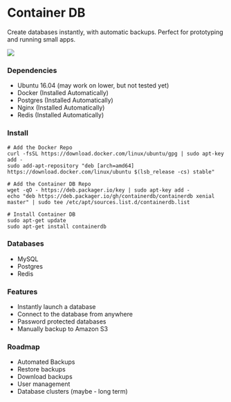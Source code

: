 # Container DB

Create databases instantly, with automatic backups. Perfect for prototyping and running small apps.

![](http://d.pr/i/jyZn+)

### Dependencies

 - Ubuntu 16.04 (may work on lower, but not tested yet)
 - Docker (Installed Automatically)
 - Postgres (Installed Automatically)
 - Nginx (Installed Automatically)
 - Redis (Installed Automatically)

### Install

```
# Add the Docker Repo
curl -fsSL https://download.docker.com/linux/ubuntu/gpg | sudo apt-key add -
sudo add-apt-repository "deb [arch=amd64] https://download.docker.com/linux/ubuntu $(lsb_release -cs) stable"

# Add the Container DB Repo
wget -qO - https://deb.packager.io/key | sudo apt-key add -
echo "deb https://deb.packager.io/gh/containerdb/containerdb xenial master" | sudo tee /etc/apt/sources.list.d/containerdb.list

# Install Container DB
sudo apt-get update
sudo apt-get install containerdb
```

### Databases

- MySQL
- Postgres
- Redis

### Features

- Instantly launch a database
- Connect to the database from anywhere
- Password protected databases
- Manually backup to Amazon S3

### Roadmap

- Automated Backups
- Restore backups
- Download backups
- User management
- Database clusters (maybe - long term)
